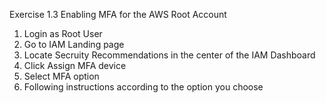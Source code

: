 Exercise 1.3 Enabling MFA for the AWS Root Account

1. Login as Root User
2. Go to IAM Landing page
3. Locate Secruity Recommendations in the center of the IAM Dashboard
4. Click Assign MFA device
5. Select MFA option
6. Following instructions according to the option you choose